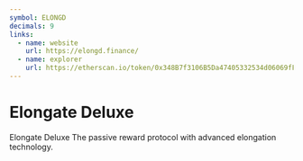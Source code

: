 ```yaml
---
symbol: ELONGD
decimals: 9
links:
  - name: website
    url: https://elongd.finance/
  - name: explorer
    url: https://etherscan.io/token/0x348B7f3106B5Da47405332534d06069fF9CE4d1B
---
```


# Elongate Deluxe

Elongate Deluxe The passive reward protocol with advanced elongation technology.
